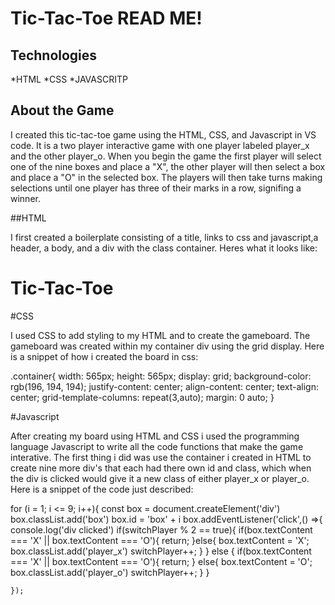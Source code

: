 # Tic-Tac-Toe READ ME!

## Technologies
*HTML
*CSS
*JAVASCRITP

## About the Game

I created this tic-tac-toe game using the HTML, CSS, and Javascript in VS code. It is a two player interactive game with one player labeled player_x and the other player_o. When you begin the game the first player will select one of the nine boxes and place a "X", the other player will then select a box and place a "O" in the selected box. The players will then take turns making selections until one player has three of their marks in a row, signifing a winner. 

##HTML 

I first created a boilerplate consisting of a title, links to css and javascript,a header, a body, and a div with the class container. Heres what it looks like:

<!DOCTYPE html>
<html lang="en">
<head>
  <meta charset="UTF-8">
  <meta name="viewport" content="width=device-width, initial-scale=1">
  <title>Tic Tac Toe</title>
  <link rel="stylesheet" type="text/css" href="css/style.css">
</head>
<body>
  <h1>Tic-Tac-Toe</h1>

  <div class= 'container'>

  <script type="text/javascript" src="js/app.js"></script>
</body>
</html>

#CSS

I used CSS to add styling to my HTML and to create the gameboard. The gameboard was created within my container div using the grid display. Here is a snippet of how i created the board in css:

.container{
  width: 565px;
  height: 565px;
  display: grid; 
  background-color: rgb(196, 194, 194);
  justify-content: center;
  align-content: center;
  text-align: center;
  grid-template-columns: repeat(3,auto);
  margin: 0 auto;
}

#Javascript

After creating my board using HTML and CSS i used the programming language Javascript to write all the code functions that make the game interative. The first thing i did was use the container i created in HTML to create nine more div's that each had there own id and class, which when the div is clicked would give it a new class of either player_x or player_o. Here is a snippet of the code just described:

for (i = 1; i <= 9; i++){
    const box = document.createElement('div')
    box.classList.add('box')
    box.id = 'box' + i
    box.addEventListener('click',() =>{
        console.log('div clicked')
        if(switchPlayer % 2 == true){
            if(box.textContent === 'X' || box.textContent === 'O'){
                return;
            }else{
                box.textContent = 'X';
                box.classList.add('player_x')
                switchPlayer++;
            }
         } else {
            if(box.textContent === 'X' || box.textContent === 'O'){
                return;
            } else{
                box.textContent = 'O';
                box.classList.add('player_o')
                switchPlayer++;
            }
        }
        
    });

